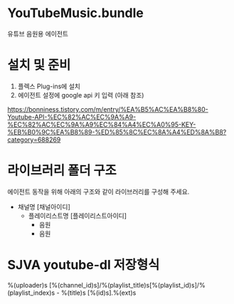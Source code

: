 # YouTubeMusic.bundle
유튜브 음원용 에이전트
# 설치 및 준비
 1. 플렉스 Plug-ins에 설치
 2. 에이전트 설정에 google api 키 입력 (아래 참조)
 
 https://bonniness.tistory.com/m/entry/%EA%B5%AC%EA%B8%80-Youtube-API-%EC%82%AC%EC%9A%A9-%EC%82%AC%EC%9A%A9%EC%84%A4%EC%A0%95-KEY-%EB%B0%9C%EA%B8%89-%ED%85%8C%EC%8A%A4%ED%8A%B8?category=688269
 
# 라이브러리 폴더 구조
에이전트 동작을 위해 아래의 구조와 같이 라이브러리를 구성해 주세요.

- 채널명 [채널아이디]
   - 플레이리스트명 [플레이리스트아이디]
      - 음원
      - 음원
      
# SJVA youtube-dl 저장형식
%(uploader)s [%(channel_id)s]/%(playlist_title)s[%(playlist_id)s]/%(playlist_index)s - %(title)s [%(id)s].%(ext)s
